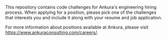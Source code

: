 This repository contains code challenges for Ankura's engineering hiring process.
When applying for a position, please pick one of the challenges that
interests you and include it along with your resume and job application.

For more information about positions available at Ankura, please
visit https://www.ankuraconsulting.com/careers/.
